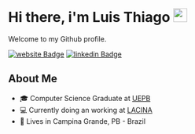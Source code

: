 # Hi there, i'm Luis Thiago <img src="https://media.giphy.com/media/hvRJCLFzcasrR4ia7z/giphy.gif" height="28px"/>

Welcome to my Github profile.

[![website Badge](https://img.shields.io/badge/personal_website%20-21262D?style=for-the-badge&logo)](https://lthiago.github.io/)
[![linkedin Badge](https://img.shields.io/badge/linkedin%20-21262D?style=for-the-badge&logo=linkedin&logoColor=0A66C2)](https://www.linkedin.com/in/lthiagoch/)

## About Me

- 🎓 Computer Science Graduate at [UEPB](https://www.uepb.edu.br/)
- 💻 Currently doing an working at [LACINA](https://lacina.computacao.ufcg.edu.br/)
- 📌 Lives in Campina Grande, PB - Brazil
